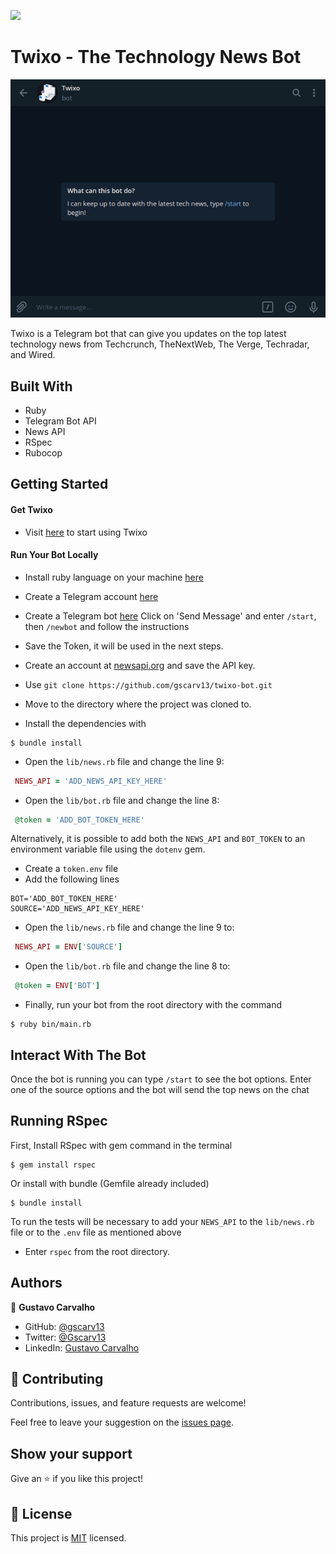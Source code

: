 ![](https://img.shields.io/badge/Microverse-blueviolet)

# Twixo - The Technology News Bot

![demo](./assets/demo2.gif)

Twixo is a Telegram bot that can give you updates on the top latest technology news from Techcrunch, TheNextWeb, The Verge, Techradar, and Wired.

## Built With

- Ruby
- Telegram Bot API
- News API
- RSpec
- Rubocop

<!-- ## Live Demo

Visit the live version on the link above.

[link]() -->


## Getting Started

#### Get Twixo
- Visit [here](http://t.me/TwixoBot) to start using Twixo

#### Run Your Bot Locally

- Install ruby language on your machine [here](https://www.ruby-lang.org/en/downloads/)
- Create a Telegram account [here](https://web.telegram.org/#/login) 
- Create a Telegram bot [here](https://t.me/botfather) Click on 'Send Message' and enter `/start`, then `/newbot` and follow the instructions
- Save the Token, it will be used in the next steps.
- Create an account at [newsapi.org](https://newsapi.org/) and save the API key.

- Use `git clone https://github.com/gscarv13/twixo-bot.git`
- Move to the directory where the project was cloned to. 
- Install the dependencies with
```terminal
$ bundle install
```
- Open the `lib/news.rb` file and change the line 9:
 ```ruby
  NEWS_API = 'ADD_NEWS_API_KEY_HERE'
 ```
- Open the `lib/bot.rb` file and change the line 8:
 ```ruby
  @token = 'ADD_BOT_TOKEN_HERE'
 ```
Alternatively, it is possible to add both the `NEWS_API` and `BOT_TOKEN` to an environment variable
file using the `dotenv` gem.
- Create a `token.env` file
- Add the following lines
```
BOT='ADD_BOT_TOKEN_HERE'
SOURCE='ADD_NEWS_API_KEY_HERE'
```
- Open the `lib/news.rb` file and change the line 9 to:
 ```ruby
  NEWS_API = ENV['SOURCE']
 ```
- Open the `lib/bot.rb` file and change the line 8 to:
 ```ruby
  @token = ENV['BOT']
 ```

- Finally, run your bot from the root directory with the command
```terminal
$ ruby bin/main.rb
```

## Interact With The Bot

Once the bot is running you can type `/start` to see the bot options.
Enter one of the source options and the bot will send the top news on the chat

## Running RSpec

First, Install RSpec with gem command in the terminal
```terminal
$ gem install rspec
```
Or install with bundle (Gemfile already included)
```terminal
$ bundle install
```
To run the tests will be necessary to add your `NEWS_API` to the `lib/news.rb` file
or to the `.env` file as mentioned above

- Enter `rspec` from the root directory.

## Authors

👤 **Gustavo Carvalho**

- GitHub: [@gscarv13](https://github.com/gscarv13)
- Twitter: [@Gscarv13](https://twitter.com/Gscarv13)
- LinkedIn: [Gustavo Carvalho](https://www.linkedin.com/in/gscarv13/)

## 🤝 Contributing

Contributions, issues, and feature requests are welcome!

Feel free to leave your suggestion on the [issues page](https://github.com/gscarv13/HTML-CSS-Capstone/issues).

## Show your support

Give an ⭐️ if you like this project!

## 📝 License

This project is [MIT](https://opensource.org/licenses/mit-license.php) licensed.
